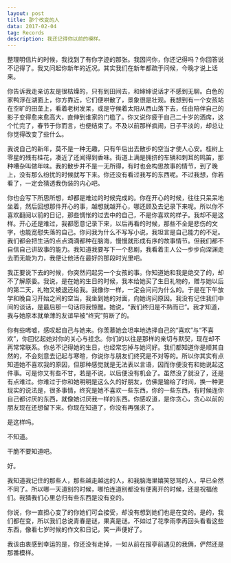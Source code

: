 ```yaml
---
layout: post
title: 那个改变的人
data: 2017-02-04
tag: Records
description: 我还记得你以前的模样。
---
```


整理明信片的时候，我找到了有你字迹的那张。我因问你，你还记得吗？你回答说不记得了。我又问起你新年的近况。其实我们在新年都疏于问候，今晚才说上话来。

你告诉我走亲访友是很枯燥的，只有到田间去，和婶婶说话才不感到无聊。白色的家鸭浮在湖面上，你方靠近，它们便哄散了，景象很是壮观。我想到有一个女孩站在空旷的田垄上，看着老树发呆，或是守候着太阳从西山落下去，任由陪伴自己的影子变得愈来愈高大，直伸到谁家的门槛了。你又说你疲于自己二十岁的酒席，这个忙完了，春节于你而言，也便结束了。不及以前那样疯闹，日子平淡的，却总让你觉得改变了些什么。

我说自己的新年，莫不是一种无趣，只有午后出去散步的空当才使人心安。桂树上零星的残有桂花，凑近了还闻得到香味。街道上满是拥挤的车辆和刺耳的鸣笛，那种嘈杂叫做年味。我的散步并不是一无所得，有时也会构思故事的情节，到了晚上，没有那么纷扰的时候就写下来。你还没有看过我写的东西呢。不过我想，你若看了，一定会猜透我伪装的内心吧。

你也会写下所思所想，却都是难过的时候完成的。你在开心的时候，往往只呆呆地坐着，然后回想那件开心的事，越想就越开心，哪还顾及去记录下来呢。所以你不喜欢翻阅以前的日记，那些惆怅的过去中的自己，不是你喜欢的样子。我却不是这样。开心还是难过，我都愿意记录下来，以后再看的时候，那些不全是悲伤的文字，也能宽慰失落的自己。你问我为什么不写写小说，我坦言是自己能力的不足。我们都会把生活的点点滴滴都种在脑海，慢慢就形成有序的故事情节。但我们都不自信自己讲故事的能力。我知道我要写下一个悲剧，我看着主人公一步步向深渊走去而无能为力，我便让他活在最好的那段时光里吧。

我正要说下去的时候，你突然问起另一个女孩的事。你知道她和我是绝交了的，却不了解原委。我说，是在她的生日的时候，我本给她买了生日礼物的，赠与她以后的第二天，礼物又被退还给我。我像你一样，一定会问问为什么的。于是在下午放学和晚自习开始之间的空当，我坐到她的对面，向她询问原因。我没有记住我们中间的谈话，是最后那一句话将我惊醒。她说，“我们终归是不熟而已”。我才知道，我与她原本就单薄的友谊早被“终究”剪断了的。

你有些唏嘘，感叹起自己与她来。你羡慕她会坦率地选择自己的“喜欢”与“不喜欢”，你回忆起她对你的关心与挂念。你们的以往是那样的亲切与默契，现在却不再常常联系。你总不记得她的生日，也经常忘掉与她问好。我们都知道你是顺其自然的，不会刻意去记起与寒暄，你说你与朋友们终究是不对等的。所以你其实有点知道她不喜欢我的原因，但那种感觉就是无法表以言语，因而你便没有和她说起这件事。可是你又有些不甘，若是不说，以后便没有机会了。虽然没了就没了，还是有点难过。你难过于你和她明明是这么久的好朋友，仿佛是输给了时间，换一种更现实的说法是，很多事情，终究是她不喜欢一些东西，你的一些东西，有时候连你自己都讨厌的东西，就像她讨厌我一样的东西。你感叹道，是你贪心，贪心以前的朋友现在还想留下来。你现在知道了，你没有再强求了。

是这样吗。

不知道。

干脆不要知道吧。

好。

我知道我记住的那些人，那些越走越远的人，和我脑海里嬉笑怒骂的人，早已全然不同了。所以哪一天道别的时候，哪怕连道别都没有便离开的时候，还是祝福他们。我猜我们心里总归有些东西是没有变的。

你说，你一直担心变了的你她们可会接受，却没有想到她们也是在变的。是的，我们都在变，所以我们总说青春是谜，果真是谜。不如过了花季雨季再回头看看这些东西，像看七岁时候的作文和日记，笑一声便好了。

我该由衷感到幸运的是，你还没有走掉，一如从前在报亭前遇见的我俩，俨然还是那番模样。

